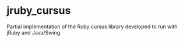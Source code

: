 jruby_cursus
============

Partial implementation of the Ruby cursus library developed to run with jRuby and Java/Swing.